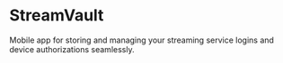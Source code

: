 # StreamVault
Mobile app for storing and managing your streaming service logins and device authorizations seamlessly.
